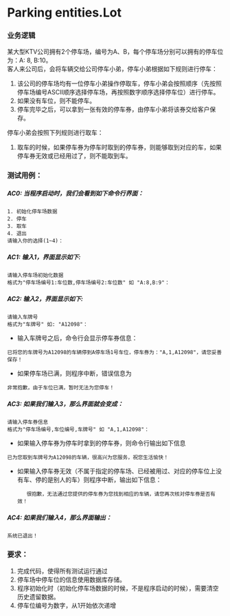 # Parking entities.Lot
### 业务逻辑
某大型KTV公司拥有2个停车场，编号为A、B，每个停车场分别可以拥有的停车位为：A: 8, B:10。    
客人来公司后，会将车辆交给公司停车小弟，停车小弟根据如下规则进行停车：   
1. 该公司的停车场均有一位停车小弟操作停取车，停车小弟会按照顺序（先按照停车场编号ASCII顺序选择停车场，再按照数字顺序选择停车位）进行停车。   
2. 如果没有车位，则不能停车。   
3. 停车完毕之后，可以拿到一张有效的停车券，由停车小弟将该券交给客户保存。  

停车小弟会按照下列规则进行取车：       
1. 取车的时候，如果停车券为停车时取到的停车券，则能够取到对应的车，如果停车券无效或已经用过了，则不能取到车。

### 测试用例：  
##### AC0: 当程序启动时，我们会看到如下命令行界面：
      
```
1. 初始化停车场数据
2. 停车
3. 取车
4. 退出
请输入你的选择(1~4)：
```

##### AC1: 输入1，界面显示如下:

```
请输入停车场初始化数据
格式为"停车场编号1:车位数,停车场编号2:车位数" 如 "A:8,B:9"：
```
      
##### AC2: 输入2，界面显示如下:
 
```
请输入车牌号
格式为"车牌号" 如: "A12098"：
```
* 输入车牌号之后，命令行会显示停车券信息：

 ```
 已将您的车牌号为A12098的车辆停到A停车场1号车位，停车券为："A,1,A12098"，请您妥善保存！
 ```

* 如果停车场已满，则程序中断，错误信息为

 ```
 非常抱歉，由于车位已满，暂时无法为您停车！
 ```

##### AC3: 如果我们输入3，那么界面就会变成：

```
请输入停车券信息
格式为"停车场编号,车位编号,车牌号" 如 "A,1,A12098"：
```
 
* 如果输入停车券为停车时拿到的停车券，则命令行输出如下信息   
     
 ```
 已为您取到车牌号为A12098的车辆，很高兴为您服务，祝您生活愉快！
 ```
      
* 如果输入停车券无效（不属于指定的停车场、已经被用过、对应的停车位上没有车、停的是别人的车）则程序中断，输出如下信息：

   ```
      很抱歉，无法通过您提供的停车券为您找到相应的车辆，请您再次核对停车券是否有效！
   ```
     
##### AC4: 如果我们输入4，那么界面输出：

```
系统已退出！
```

### 要求：  
1. 完成代码，使得所有测试运行通过
2. 停车场中停车位的信息使用数据库存储。 
3. 程序初始化时（初始化停车场数据的时候，不是程序启动的时候），需要清空历史遗留数据。 
4. 停车位编号为数字，从1开始依次递增